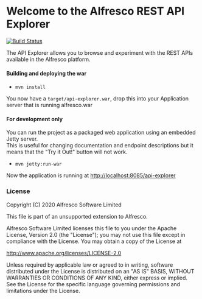 # Welcome to the Alfresco REST API Explorer

[![Build Status](https://travis-ci.com/Alfresco/rest-api-explorer.svg?branch=master)](https://travis-ci.com/Alfresco/rest-api-explorer)

The API Explorer allows you to browse and experiment with the REST APIs available in the Alfresco platform.

#### Building and deploying the war
- `mvn install`

You now have a `target/api-explorer.war`, drop this into your Application server that is running alfresco.war

#### For development only
You can run the project as a packaged web application using an embedded Jetty server.  
This is useful for changing documentation and endpoint descriptions but it means that the "Try it Out!" button will not work.

- `mvn jetty:run-war`

Now the application is running at [http://localhost:8085/api-explorer](http://localhost:8085/api-explorer/)

### License
Copyright (C) 2020 Alfresco Software Limited

This file is part of an unsupported extension to Alfresco.

Alfresco Software Limited licenses this file
to you under the Apache License, Version 2.0 (the
"License"); you may not use this file except in compliance
with the License.  You may obtain a copy of the License at

 http://www.apache.org/licenses/LICENSE-2.0

Unless required by applicable law or agreed to in writing,
software distributed under the License is distributed on an
"AS IS" BASIS, WITHOUT WARRANTIES OR CONDITIONS OF ANY
KIND, either express or implied.  See the License for the
specific language governing permissions and limitations
under the License.
